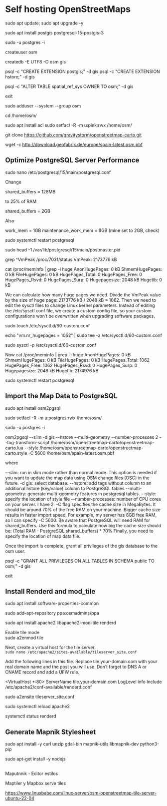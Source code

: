 # Self hosting OpenStreetMaps

sudo apt update; sudo apt upgrade -y

sudo apt install postgis postgresql-15-postgis-3

sudo -u postgres -i

createuser osm

createdb -E UTF8 -O osm gis

psql -c "CREATE EXTENSION postgis;" -d gis
psql -c "CREATE EXTENSION hstore;" -d gis

psql -c "ALTER TABLE spatial_ref_sys OWNER TO osm;" -d gis

exit

sudo adduser --system --group osm

cd /home/osm/

sudo apt install acl
sudo setfacl -R -m u:pink:rwx /home/osm/

git clone https://github.com/gravitystorm/openstreetmap-carto.git

wget -c http://download.geofabrik.de/europe/spain-latest.osm.pbf

## Optimize PostgreSQL Server Performance

sudo nano /etc/postgresql/15/main/postgresql.conf

Change 

shared_buffers = 128MB

to 25% of RAM

shared_buffers = 2GB

Also

work_mem = 1GB
maintenance_work_mem = 8GB (mine set to 2GB, check)

sudo systemctl restart postgresql

sudo head -1 /var/lib/postgresql/15/main/postmaster.pid

grep ^VmPeak /proc/7031/status
VmPeak:	 2173776 kB

cat /proc/meminfo | grep -i huge
AnonHugePages:         0 kB
ShmemHugePages:        0 kB
FileHugePages:         0 kB
HugePages_Total:       0
HugePages_Free:        0
HugePages_Rsvd:        0
HugePages_Surp:        0
Hugepagesize:       2048 kB
Hugetlb:               0 kB

We can calculate how many huge pages we need. Divide the VmPeak value by the size of huge page: 2173776 kB / 2048 kB = 1062. Then we need to edit the sysctl files to change Linux kernel parameters. Instead of editing the /etc/sysctl.conf file, we create a custom config file, so your custom configurations won’t be overwritten when upgrading software packages.


sudo touch /etc/sysctl.d/60-custom.conf

echo "vm.nr_hugepages = 1062" | sudo tee -a /etc/sysctl.d/60-custom.conf

sudo sysctl -p /etc/sysctl.d/60-custom.conf

Now 
cat /proc/meminfo | grep -i huge
AnonHugePages:         0 kB
ShmemHugePages:        0 kB
FileHugePages:         0 kB
HugePages_Total:    1062
HugePages_Free:     1062
HugePages_Rsvd:        0
HugePages_Surp:        0
Hugepagesize:       2048 kB
Hugetlb:         2174976 kB

sudo systemctl restart postgresql

##  Import the Map Data to PostgreSQL

sudo apt install osm2pgsql

sudo setfacl -R -m u:postgres:rwx /home/osm/

sudo -u postgres -i

osm2pgsql --slim -d gis --hstore --multi-geometry --number-processes 2 --tag-transform-script /home/osm/openstreetmap-carto/openstreetmap-carto.lua --style /home/osm/openstreetmap-carto/openstreetmap-carto.style -C 5600 /home/osm/spain-latest.osm.pbf

where

--slim: run in slim mode rather than normal mode. This option is needed if you want to update the map data using OSM change files (OSC) in the future.
-d gis: select database.
--hstore: add tags without column to an additional hstore (key/value) column to PostgreSQL tables
--multi-geometry: generate multi-geometry features in postgresql tables.
--style: specify the location of style file
--number-processes: number of CPU cores on your server. I have 2.
-C flag specifies the cache size in MegaBytes. It should be around 70% of the free RAM on your machine. Bigger cache size results in faster import speed. For example, my server has 8GB free RAM, so I can specify -C 5600. Be aware that PostgreSQL will need RAM for shared_buffers. Use this formula to calculate how big the cache size should be: (Total RAM - PostgreSQL shared_buffers) * 70%
Finally, you need to specify the location of map data file.

Once the import is complete, grant all privileges of the gis database to the osm user.

psql -c "GRANT ALL PRIVILEGES ON ALL TABLES IN SCHEMA public TO osm;" -d gis

exit

## Install Renderd and mod_tile

sudo apt install software-properties-common

sudo add-apt-repository ppa:osmadmins/ppa

sudo apt install apache2 libapache2-mod-tile renderd


Enable tile mode  
sudo a2enmod tile

Next, create a virtual host for the tile server.  
`sudo nano /etc/apache2/sites-available/tileserver_site.conf`

Add the following lines in this file. Replace tile.your-domain.com with your real domain name and the post you will use. Don’t forget to DNS A  or CNAME record and add a UFW rule.

<VirtualHost *:80>
    ServerName tile.your-domain.com
    LogLevel info
    Include /etc/apache2/conf-available/renderd.conf
</VirtualHost>

sudo a2ensite tileserver_site.conf

sudo systemctl reload apache2

systemctl status renderd

## Generate Mapnik Stylesheet

sudo apt install -y curl unzip gdal-bin mapnik-utils libmapnik-dev python3-pip

sudo apt-get install -y nodejs




##

Maputnnik - Editor estilos

Maptiler y Mapbox serve tiles



https://www.linuxbabe.com/linux-server/osm-openstreetmap-tile-server-ubuntu-22-04